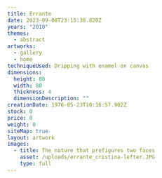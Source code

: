 ```yaml
---
title: Errante
date: 2023-09-08T23:15:38.820Z
years: "2010"
themes:
  - abstract
artworks:
  - gallery
  - home
techniqueUsed: Dripping with enamel on canvas
dimensions:
  height: 80
  width: 80
  thickness: 4
  dimensionDescription: ""
creationDate: 1976-05-23T10:16:57.902Z
stock: 0
price: 0
weight: 0
siteMap: true
layout: artwork
images:
  - title: The nature that prefigures two faces
    asset: /uploads/errante_cristina-lefter.JPG
    type: full
---
```

